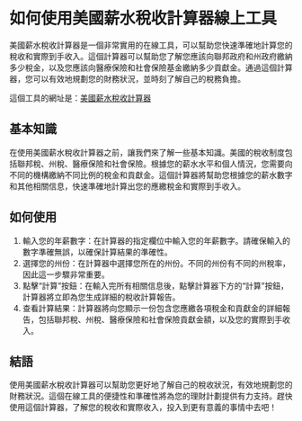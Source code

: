 如何使用美國薪水稅收計算器線上工具
=================

美國薪水稅收計算器是一個非常實用的在線工具，可以幫助您快速準確地計算您的稅收和實際到手收入。這個計算器可以幫助您了解您應該向聯邦政府和州政府繳納多少稅金，以及您應該向醫療保險和社會保險基金繳納多少貢獻金。通過這個計算器，您可以有效地規劃您的財務狀況，並時刻了解自己的稅務負擔。

這個工具的網址是：[美國薪水稅收計算器](https://www.onlinecalculatorsfree.com/zh-tw/financial/us-salary-tax-calculator.html)

基本知識
----

在使用美國薪水稅收計算器之前，讓我們來了解一些基本知識。美國的稅收制度包括聯邦稅、州稅、醫療保險和社會保險。根據您的薪水水平和個人情況，您需要向不同的機構繳納不同比例的稅金和貢獻金。這個計算器將幫助您根據您的薪水數字和其他相關信息，快速準確地計算出您的應繳稅金和實際到手收入。

如何使用
----

1. 輸入您的年薪數字：在計算器的指定欄位中輸入您的年薪數字。請確保輸入的數字準確無誤，以確保計算結果的準確性。
2. 選擇您的州份：在計算器中選擇您所在的州份。不同的州份有不同的州稅率，因此這一步驟非常重要。
3. 點擊“計算”按鈕：在輸入完所有相關信息後，點擊計算器下方的“計算”按鈕，計算器將立即為您生成詳細的稅收計算報告。
4. 查看計算結果：計算器將向您顯示一份包含您應繳各項稅金和貢獻金的詳細報告，包括聯邦稅、州稅、醫療保險和社會保險貢獻金額，以及您的實際到手收入。

結語
--

使用美國薪水稅收計算器可以幫助您更好地了解自己的稅收狀況，有效地規劃您的財務狀況。這個在線工具的便捷性和準確性將為您的理財計劃提供有力支持。趕快使用這個計算器，了解您的稅收和實際收入，投入到更有意義的事情中去吧！